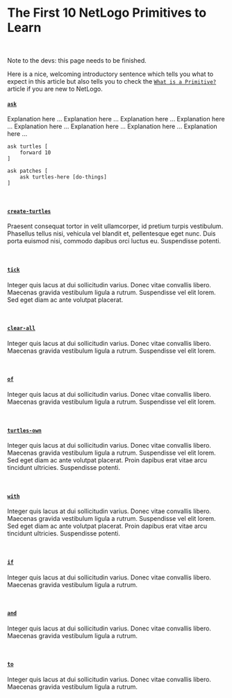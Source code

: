 # The First 10 NetLogo Primitives to Learn

&nbsp;

<p class="badge badge-warning">Note to the devs: this page needs to be finished.</p>

Here is a nice, welcoming introductory sentence which tells you what to expect in this article but also tells you to check the [`What is a Primitive?`](/article/what-is-a-primitive) article if you are new to NetLogo.

#### [`ask`](/primitive/ask)
Explanation here ...  Explanation here ...  Explanation here ...  Explanation here ...  Explanation here ...  Explanation here ...  Explanation here ...  Explanation here ... 

```
ask turtles [
    forward 10
]

ask patches [
    ask turtles-here [do-things]
]
```

&nbsp;

#### [`create-turtles`](/primitive/create-turtles)

Praesent consequat tortor in velit ullamcorper, id pretium turpis vestibulum. Phasellus tellus nisi, vehicula vel blandit et, pellentesque eget nunc. Duis porta euismod nisi, commodo dapibus orci luctus eu. Suspendisse potenti.

&nbsp;

#### [`tick`](/primitive/tick)

Integer quis lacus at dui sollicitudin varius. Donec vitae convallis libero. Maecenas gravida vestibulum ligula a rutrum. Suspendisse vel elit lorem. Sed eget diam ac ante volutpat placerat. 

&nbsp;

#### [`clear-all`](/primitive/clear-all)

Integer quis lacus at dui sollicitudin varius. Donec vitae convallis libero. Maecenas gravida vestibulum ligula a rutrum. Suspendisse vel elit lorem. 

&nbsp;

#### [`of`](/primitive/of)

Integer quis lacus at dui sollicitudin varius. Donec vitae convallis libero. Maecenas gravida vestibulum ligula a rutrum. Suspendisse vel elit lorem. 

&nbsp;

#### [`turtles-own`](/primitive/turtles-own)

Integer quis lacus at dui sollicitudin varius. Donec vitae convallis libero. Maecenas gravida vestibulum ligula a rutrum. Suspendisse vel elit lorem. Sed eget diam ac ante volutpat placerat. Proin dapibus erat vitae arcu tincidunt ultricies. Suspendisse potenti.


&nbsp;

#### [`with`](/primitive/with)

Integer quis lacus at dui sollicitudin varius. Donec vitae convallis libero. Maecenas gravida vestibulum ligula a rutrum. Suspendisse vel elit lorem. Sed eget diam ac ante volutpat placerat. Proin dapibus erat vitae arcu tincidunt ultricies. Suspendisse potenti.

&nbsp;

#### [`if`](/primitive/if)

Integer quis lacus at dui sollicitudin varius. Donec vitae convallis libero. Maecenas gravida vestibulum ligula a rutrum. 

&nbsp;

#### [`and`](/primitive/and)

Integer quis lacus at dui sollicitudin varius. Donec vitae convallis libero. Maecenas gravida vestibulum ligula a rutrum. 

&nbsp;

#### [`to`](/primitive/to)

Integer quis lacus at dui sollicitudin varius. Donec vitae convallis libero. Maecenas gravida vestibulum ligula a rutrum. 